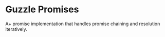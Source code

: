 # Guzzle Promises

A+ promise implementation that handles promise chaining and resolution
iteratively.


